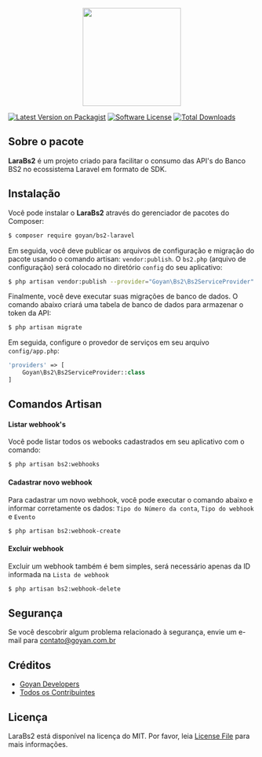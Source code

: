 
<p align="center">
<a href="https://goyan.com.br" target="_blank"><img src="https://goyan.com.br/images/logo.svg" width="200">	</a>
</p>


[![Latest Version on Packagist][ico-version]][link-packagist]
[![Software License][ico-license]](LICENSE.md)
[![Total Downloads][ico-downloads]][link-downloads]


## Sobre o pacote

**LaraBs2** é um projeto criado para facilitar o consumo das API's do Banco BS2 no ecossistema Laravel em formato de SDK.

## Instalação

Você pode instalar o **LaraBs2** através do gerenciador de pacotes do Composer:

``` bash
$ composer require goyan/bs2-laravel
```

Em seguida, você deve publicar os arquivos de configuração e migração do pacote usando o comando artisan: `vendor:publish`. O `bs2.php` (arquivo de configuração) será colocado no diretório `config` do seu aplicativo:

``` bash
$ php artisan vendor:publish --provider="Goyan\Bs2\Bs2ServiceProvider"
```

Finalmente, você deve executar suas migrações de banco de dados. O comando abaixo criará uma tabela de banco de dados para armazenar o token da API:

``` bash
$ php artisan migrate
```

Em seguida, configure o provedor de serviços em seu arquivo `config/app.php`:

``` php
'providers' => [
    Goyan\Bs2\Bs2ServiceProvider::class
]
```

## Comandos Artisan

#### Listar webhook's

Você pode listar todos os webooks cadastrados em seu aplicativo com o comando:

``` bash
$ php artisan bs2:webhooks
```

#### Cadastrar novo webhook

Para cadastrar um novo webhook, você pode executar o comando abaixo e informar corretamente os dados: `Tipo do Número da conta`, `Tipo do webhook` e `Evento`

``` bash
$ php artisan bs2:webhook-create
```

#### Excluir webhook

Excluir um webhook também é bem simples, será necessário apenas da ID informada na  `Lista de webhook`

``` bash
$ php artisan bs2:webhook-delete
```

## Segurança

Se você descobrir algum problema relacionado à segurança, envie um e-mail para contato@goyan.com.br

## Créditos

- [Goyan Developers][link-author]
- [Todos os Contribuintes][link-contributors]

## Licença

LaraBs2 está disponível na licença do MIT. Por favor, leia  [License File](https://github.com/GoyanDevelopers/LaraBs2/blob/main/LICENSE)  para mais informações.

[ico-version]: https://img.shields.io/packagist/v/goyan/larabs2.svg?style=flat-square
[ico-license]: https://img.shields.io/badge/license-MIT-brightgreen.svg?style=flat-square
[ico-downloads]: https://img.shields.io/packagist/dt/goyan/larabs2.svg?style=flat-square

[link-packagist]: https://packagist.org/packages/goyan/larabs2

[link-downloads]: https://packagist.org/packages/goyan/larabs2

[link-author]: https://github.com/GoyanDevelopers
[link-contributors]: ../../contributors